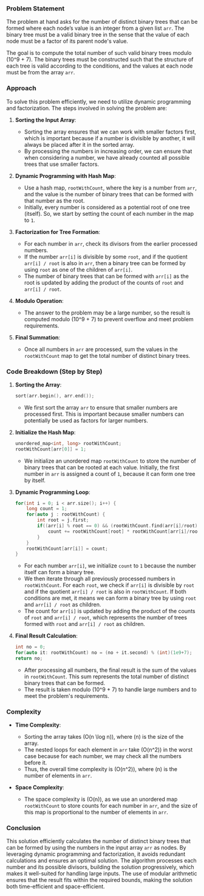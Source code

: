 ### Problem Statement

The problem at hand asks for the number of distinct binary trees that can be formed where each node’s value is an integer from a given list `arr`. The binary tree must be a valid binary tree in the sense that the value of each node must be a factor of its parent node's value.

The goal is to compute the total number of such valid binary trees modulo \(10^9 + 7\). The binary trees must be constructed such that the structure of each tree is valid according to the conditions, and the values at each node must be from the array `arr`.

### Approach

To solve this problem efficiently, we need to utilize dynamic programming and factorization. The steps involved in solving the problem are:

1. **Sorting the Input Array**:
   - Sorting the array ensures that we can work with smaller factors first, which is important because if a number is divisible by another, it will always be placed after it in the sorted array.
   - By processing the numbers in increasing order, we can ensure that when considering a number, we have already counted all possible trees that use smaller factors.

2. **Dynamic Programming with Hash Map**:
   - Use a hash map, `rootWithCount`, where the key is a number from `arr`, and the value is the number of binary trees that can be formed with that number as the root.
   - Initially, every number is considered as a potential root of one tree (itself). So, we start by setting the count of each number in the map to `1`.

3. **Factorization for Tree Formation**:
   - For each number in `arr`, check its divisors from the earlier processed numbers.
   - If the number `arr[i]` is divisible by some `root`, and if the quotient `arr[i] / root` is also in `arr`, then a binary tree can be formed by using `root` as one of the children of `arr[i]`.
   - The number of binary trees that can be formed with `arr[i]` as the root is updated by adding the product of the counts of `root` and `arr[i] / root`.

4. **Modulo Operation**:
   - The answer to the problem may be a large number, so the result is computed modulo \(10^9 + 7\) to prevent overflow and meet problem requirements.

5. **Final Summation**:
   - Once all numbers in `arr` are processed, sum the values in the `rootWithCount` map to get the total number of distinct binary trees.

### Code Breakdown (Step by Step)

1. **Sorting the Array**:
   ```cpp
   sort(arr.begin(), arr.end());
   ```
   - We first sort the array `arr` to ensure that smaller numbers are processed first. This is important because smaller numbers can potentially be used as factors for larger numbers.

2. **Initialize the Hash Map**:
   ```cpp
   unordered_map<int, long> rootWithCount;
   rootWithCount[arr[0]] = 1;
   ```
   - We initialize an unordered map `rootWithCount` to store the number of binary trees that can be rooted at each value. Initially, the first number in `arr` is assigned a count of `1`, because it can form one tree by itself.

3. **Dynamic Programming Loop**:
   ```cpp
   for(int i = 0; i < arr.size(); i++) {
       long count = 1;
       for(auto j : rootWithCount) {
           int root = j.first;
           if((arr[i] % root == 0) && (rootWithCount.find(arr[i]/root) != rootWithCount.end())) {
               count += rootWithCount[root] * rootWithCount[arr[i]/root];
           }
       }
       rootWithCount[arr[i]] = count;
   }
   ```
   - For each number `arr[i]`, we initialize `count` to `1` because the number itself can form a binary tree.
   - We then iterate through all previously processed numbers in `rootWithCount`. For each `root`, we check if `arr[i]` is divisible by `root` and if the quotient `arr[i] / root` is also in `rootWithCount`. If both conditions are met, it means we can form a binary tree by using `root` and `arr[i] / root` as children.
   - The count for `arr[i]` is updated by adding the product of the counts of `root` and `arr[i] / root`, which represents the number of trees formed with `root` and `arr[i] / root` as children.

4. **Final Result Calculation**:
   ```cpp
   int no = 0;
   for(auto it: rootWithCount) no = (no + it.second) % (int)(1e9+7);
   return no;
   ```
   - After processing all numbers, the final result is the sum of the values in `rootWithCount`. This sum represents the total number of distinct binary trees that can be formed.
   - The result is taken modulo \(10^9 + 7\) to handle large numbers and to meet the problem's requirements.

### Complexity

- **Time Complexity**: 
  - Sorting the array takes \(O(n \log n)\), where \(n\) is the size of the array.
  - The nested loops for each element in `arr` take \(O(n^2)\) in the worst case because for each number, we may check all the numbers before it.
  - Thus, the overall time complexity is \(O(n^2)\), where \(n\) is the number of elements in `arr`.

- **Space Complexity**:
  - The space complexity is \(O(n)\), as we use an unordered map `rootWithCount` to store counts for each number in `arr`, and the size of this map is proportional to the number of elements in `arr`.

### Conclusion

This solution efficiently calculates the number of distinct binary trees that can be formed by using the numbers in the input array `arr` as nodes. By leveraging dynamic programming and factorization, it avoids redundant calculations and ensures an optimal solution. The algorithm processes each number and its possible divisors, building the solution progressively, which makes it well-suited for handling large inputs. The use of modular arithmetic ensures that the result fits within the required bounds, making the solution both time-efficient and space-efficient.